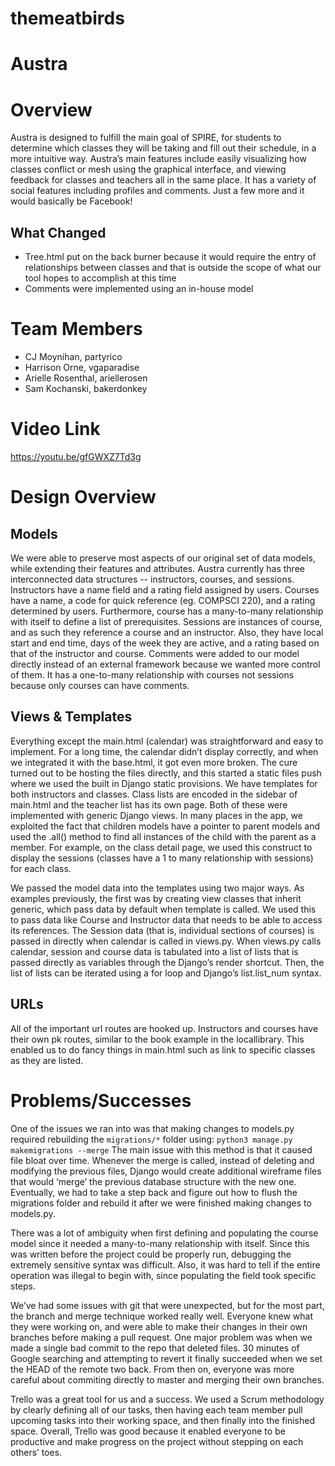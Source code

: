 # themeatbirds

# Austra

# Overview
Austra is designed to fulfill the main goal of SPIRE, for students to determine which classes they will be taking and fill out their schedule, in a more intuitive way. Austra’s main features include easily visualizing how classes conflict or mesh using the graphical interface, and viewing feedback for classes and teachers all in the same place. It has a variety of social features including profiles and comments. Just a few more and it would basically be Facebook!
## What Changed
* Tree.html put on the back burner because it would require the entry of relationships between classes and that is outside the scope of what our tool hopes to accomplish at this time
* Comments were implemented using an in-house model

# Team Members

* CJ Moynihan, partyrico
* Harrison Orne, vgaparadise
* Arielle Rosenthal, ariellerosen
* Sam Kochanski, bakerdonkey

# Video Link
https://youtu.be/gfGWXZ7Td3g
# Design Overview
## Models
We were able to preserve most aspects of our original set of data models, while extending their features and attributes. Austra currently has three interconnected data structures -- instructors, courses, and sessions. Instructors have a name field and a rating field assigned by users. Courses have a name, a code for quick reference (eg. COMPSCI 220), and a rating determined by users. Furthermore, course has a many-to-many relationship with itself to define a list of prerequisites. Sessions are instances of course, and as such they reference a course and an instructor. Also, they have local start and end time, days of the week they are active, and a rating based on that of the instructor and course. Comments were added to our model directly instead of an external framework because we wanted more control of them. It has a one-to-many relationship with courses not sessions because only courses can have comments. 
## Views & Templates
Everything except the main.html (calendar) was straightforward and easy to implement. For a long time, the calendar didn’t display correctly, and when we integrated it with the base.html, it got even more broken. The cure turned out to be hosting the files directly, and this started a static files push where we used the built in Django static provisions. We have templates for both instructors and classes. Class lists are encoded in the sidebar of main.html and the teacher list has its own page. Both of these were implemented with generic Django views. In many places in the app, we exploited the fact that children models have a pointer to parent models and used the .all() method to find all instances of the child with the parent as a member. For example, on the class detail page, we used this construct to display the sessions (classes have a 1 to many relationship with sessions) for each class. 

We passed the model data into the templates using two major ways. As examples previously, the first was by creating view classes that inherit generic, which pass data by default when template is called. We used this to pass data like Course and Instructor data that needs to be able to access its references. The Session data (that is, individual sections of courses) is passed in directly when calendar is called in views.py. When views.py calls calendar, session and course data is tabulated into a list of lists that is passed directly as variables through the Django’s render shortcut. Then, the list of lists can be iterated using a for loop and Django’s list.list_num syntax.

## URLs
All of the important url routes are hooked up. Instructors and courses have their own pk routes, similar to the book example in the locallibrary. This enabled us to do fancy things in main.html such as link to specific classes as they are listed. 

# Problems/Successes
One of the issues we ran into was that making changes to models.py required rebuilding the `migrations/*` folder using:
`python3 manage.py makemigrations --merge`
The main issue with this method is that it caused file bloat over time. Whenever the merge is called, instead of deleting and modifying the previous files, Django would create additional wireframe files that would ‘merge’ the previous database structure with the new one. Eventually, we had to take a step back and figure out how to flush the migrations folder and rebuild it after we were finished making changes to models.py.

There was a lot of ambiguity when first defining and populating the course model since it needed a many-to-many relationship with itself. Since this was written before the project could be properly run, debugging the extremely sensitive syntax was difficult. Also, it was hard to tell if the entire operation was illegal to begin with, since populating the field took specific steps.

We’ve had some issues with git that were unexpected, but for the most part, the branch and merge technique worked really well. Everyone knew what they were working on, and were able to make their changes in their own branches before making a pull request. One major problem was when we made a single bad commit to the repo that deleted files. 30 minutes of Google searching and attempting to revert it finally succeeded when we set the HEAD of the remote two back. From then on, everyone was more careful about commiting directly to master and merging their own branches.

Trello was a great tool for us and a success. We used a Scrum methodology by clearly defining all of our tasks, then having each team member pull upcoming tasks into their working space, and then finally into the finished space. Overall, Trello was good because it enabled everyone to be productive and make progress on the project without stepping on each others’ toes.
